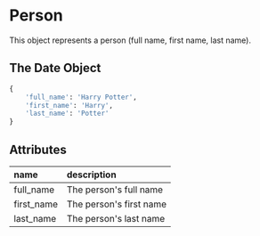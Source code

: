 # Person
This object represents a person (full name, first name, last name).
 
## The Date Object

```python
{
    'full_name': 'Harry Potter', 
    'first_name': 'Harry',
    'last_name': 'Potter'
}
```

## Attributes

| name | description |
| :--- | :--- |
| full_name | The person's full name |
| first_name | The person's first name |
| last_name | The person's last name |
